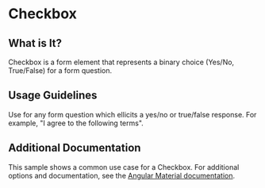 # Checkbox

## What is It?
Checkbox is a form element that represents a binary choice (Yes/No, True/False) for a form question.

## Usage Guidelines
Use for any form question which ellicits a yes/no or true/false response.  For example, "I agree to the following terms".

## Additional Documentation
This sample shows a common use case for a Checkbox.  For additional options and documentation, see the [Angular Material documentation](https://material.angular.io/components/checkbox/overview).
